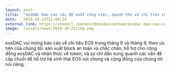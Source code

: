 ```yaml
---
layout: post
title:  "eosDAC báo cáo các đề xuất công việc, doanh thu và chi tiêu cho tháng 8 và tháng 9"
date:   2018-10-23T11:09:24
external_link: https://steemit.com/eos/@eosdacvietnam/eosdac-bao-cao-cac-de-xuat-cong-viec-doanh-thu-va-chi-tieu-cho-thang-8-va-thang-9
image:  /assets/news/2018-10-23/img.png
---
```

eosDAC vui mừng báo cáo về chi tiêu EOS trong tháng 8 và tháng 9, theo ưu tiên của chúng tôi: sản xuất block an toàn và chắc chắn; hỗ trợ cho cộng đồng eosDAC và nhận thức về token; và sự chỉ dẫn xung quanh các vấn đề cấp chuỗi để hỗ trợ hệ sinh thái EOS nói chung và cộng đồng của chúng tôi nói riêng.
